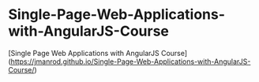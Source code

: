 # Single-Page-Web-Applications-with-AngularJS-Course
[Single Page Web Applications with AngularJS Course] (https://jmanrod.github.io/Single-Page-Web-Applications-with-AngularJS-Course/)

